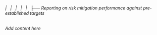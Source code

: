 ###### |   |   |   |   |   ├── Reporting on risk mitigation performance against pre-established targets

*Add content here*